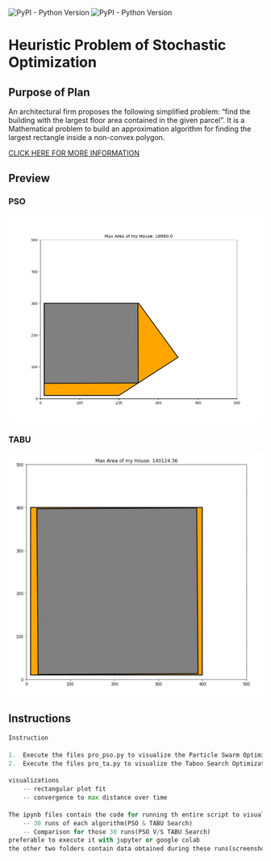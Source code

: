 ![PyPI - Python Version](https://img.shields.io/badge/Python-3.7-brightgreen)
![PyPI - Python Version](https://img.shields.io/badge/requirements.txt-updated-yellow)

# Heuristic Problem of Stochastic Optimization

## Purpose of Plan
An architectural firm proposes the
following simplified problem:
“find the building with the largest
floor area contained in the given
parcel”.
It is a Mathematical problem to
build an approximation algorithm
for finding the largest rectangle
inside a non-convex polygon.

[CLICK HERE FOR MORE INFORMATION](https://github.com/mopidevimu/Heuristic_Optimization_Of_Surface_using_PSO_and_Tabu_Search/blob/master/Heuristics_Report.pdf)

## Preview
 ### PSO
![Project Preview PSO](https://github.com/mopidevimu/Heuristic_Optimization_Of_Surface_using_PSO_and_Tabu_Search/blob/master/PSO/pso.gif)
 ### TABU
![Project Preview Tabu](https://github.com/mopidevimu/Heuristic_Optimization_Of_Surface_using_PSO_and_Tabu_Search/blob/master/TABU/Tabu.gif)

## Instructions

```python
Instruction

1.	Execute the files pro_pso.py to visualize the Particle Swarm Optimization
2.	Execute the files pro_ta.py to visualize the Taboo Search Optimization

visualizations
    -- rectangular plot fit
    -- convergence to max distance over time

The ipynb files contain the code for running th entire script to visualize the
    -- 30 runs of each algorithm(PSO & TABU Search)
    -- Comparison for those 30 runs(PSO V/S TABU Search)
preferable to execute it with jupyter or google colab
the other two folders contain data obtained during these runs(screenshot of outputs PSO and TABU)
```